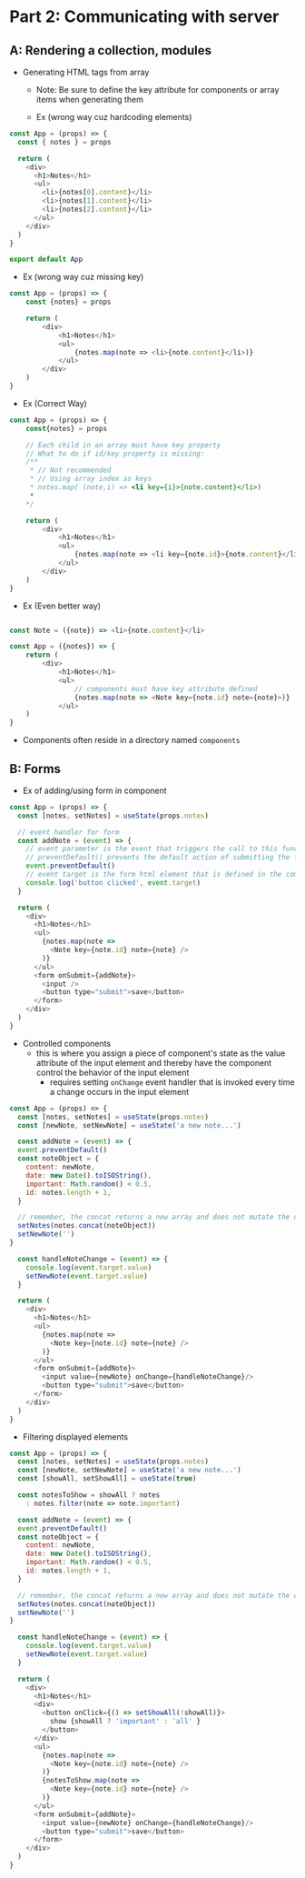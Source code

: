 # Part 2: Communicating with server

## A: Rendering a collection, modules

- Generating HTML tags from array
  - Note: Be sure to define the key attribute for components or array items when generating them

  - Ex (wrong way cuz hardcoding elements)

```js
const App = (props) => {
  const { notes } = props

  return (
    <div>
      <h1>Notes</h1>
      <ul>
        <li>{notes[0].content}</li>
        <li>{notes[1].content}</li>
        <li>{notes[2].content}</li>
      </ul>
    </div>
  )
}

export default App

```

  - Ex (wrong way cuz missing key)

```js
const App = (props) => {
    const {notes} = props

    return (
        <div>
            <h1>Notes</h1>
            <ul>
                {notes.map(note => <li>{note.content}</li>)}
            </ul>
        </div>
    )
}
```

  - Ex (Correct Way)

```js
const App = (props) => {
    const{notes} = props

    // Each child in an array must have key property
    // What to do if id/key property is missing:
    /**
     * // Not recommended
     * // Using array index as keys
     * notes.map( (note,i) => <li key={i}>{note.content}</li>)
     * 
    */

    return (
        <div>
            <h1>Notes</h1>
            <ul>
                {notes.map(note => <li key={note.id}>{note.content}</li>)}
            </ul>
        </div>
    )
}
```

  - Ex (Even better way)

```js

const Note = ({note}) => <li>{note.content}</li>

const App = ({notes}) => {
    return (
        <div>
            <h1>Notes</h1>
            <ul>
                // components must have key attribute defined
                {notes.map(note => <Note key={note.id} note={note}>)}
            </ul>
    )
}

```

- Components often reside in a directory named `components`

## B: Forms

- Ex of adding/using form in component

```js
const App = (props) => {
  const [notes, setNotes] = useState(props.notes)

  // event handler for form
  const addNote = (event) => {
    // event parameter is the event that triggers the call to this function
    // preventDefault() prevents the default action of submitting the form, which normally would cause the page to reload
    event.preventDefault()
    // event target is the form html element that is defined in the component
    console.log('button clicked', event.target)
  }

  return (
    <div>
      <h1>Notes</h1>
      <ul>
        {notes.map(note => 
          <Note key={note.id} note={note} />
        )}
      </ul>
      <form onSubmit={addNote}>
        <input />
        <button type="submit">save</button>
      </form>   
    </div>
  )
} 
```

- Controlled components
  - this is where you assign a piece of component's state as the value attribute of the input element and thereby have the component control the behavior of the input element
    - requires setting `onChange` event handler that is invoked every time a change occurs in the input element

```js
const App = (props) => {
  const [notes, setNotes] = useState(props.notes)
  const [newNote, setNewNote] = useState('a new note...') 

  const addNote = (event) => {
  event.preventDefault()
  const noteObject = {
    content: newNote,
    date: new Date().toISOString(),
    important: Math.random() < 0.5,
    id: notes.length + 1,
  }

  // remember, the concat returns a new array and does not mutate the original array
  setNotes(notes.concat(noteObject))
  setNewNote('')
}

  const handleNoteChange = (event) => {
    console.log(event.target.value)
    setNewNote(event.target.value)
  }

  return (
    <div>
      <h1>Notes</h1>
      <ul>
        {notes.map(note => 
          <Note key={note.id} note={note} />
        )}
      </ul>
      <form onSubmit={addNote}>
        <input value={newNote} onChange={handleNoteChange}/>
        <button type="submit">save</button>
      </form>   
    </div>
  )
}

```

- Filtering displayed elements

```js
const App = (props) => {
  const [notes, setNotes] = useState(props.notes)
  const [newNote, setNewNote] = useState('a new note...') 
  const [showAll, setShowAll] = useState(true)

  const notesToShow = showAll ? notes
    : notes.filter(note => note.important)

  const addNote = (event) => {
  event.preventDefault()
  const noteObject = {
    content: newNote,
    date: new Date().toISOString(),
    important: Math.random() < 0.5,
    id: notes.length + 1,
  }

  // remember, the concat returns a new array and does not mutate the original array
  setNotes(notes.concat(noteObject))
  setNewNote('')
}

  const handleNoteChange = (event) => {
    console.log(event.target.value)
    setNewNote(event.target.value)
  }

  return (
    <div>
      <h1>Notes</h1>
      <div>
        <button onClick={() => setShowAll(!showAll)}>
          show {showAll ? 'important' : 'all' }
        </button>
      </div>
      <ul>
        {notes.map(note => 
          <Note key={note.id} note={note} />
        )}
        {notesToShow.map(note =>
          <Note key={note.id} note={note} />
        )}
      </ul>
      <form onSubmit={addNote}>
        <input value={newNote} onChange={handleNoteChange}/>
        <button type="submit">save</button>
      </form>   
    </div>
  )
}

```
